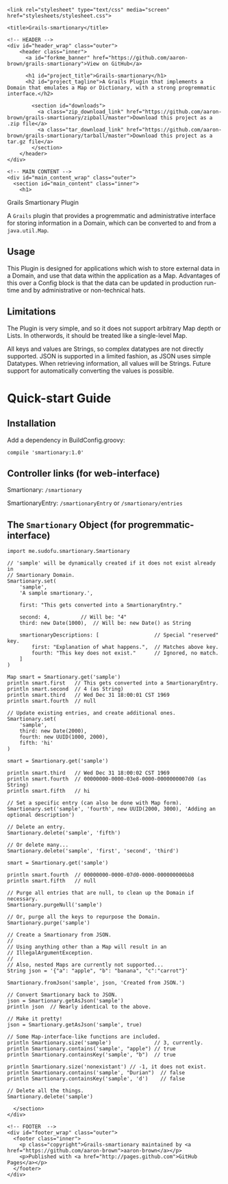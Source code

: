 <!DOCTYPE html>
<html>

  <head>
    <meta charset='utf-8' />
    <meta http-equiv="X-UA-Compatible" content="chrome=1" />
    <meta name="description" content="Grails-smartionary : A Grails Plugin that implements a Domain that emulates a Map or Dictionary, with a strong progremmatic interface." />

    <link rel="stylesheet" type="text/css" media="screen" href="stylesheets/stylesheet.css">

    <title>Grails-smartionary</title>
  </head>

  <body>

    <!-- HEADER -->
    <div id="header_wrap" class="outer">
        <header class="inner">
          <a id="forkme_banner" href="https://github.com/aaron-brown/grails-smartionary">View on GitHub</a>

          <h1 id="project_title">Grails-smartionary</h1>
          <h2 id="project_tagline">A Grails Plugin that implements a Domain that emulates a Map or Dictionary, with a strong progremmatic interface.</h2>

            <section id="downloads">
              <a class="zip_download_link" href="https://github.com/aaron-brown/grails-smartionary/zipball/master">Download this project as a .zip file</a>
              <a class="tar_download_link" href="https://github.com/aaron-brown/grails-smartionary/tarball/master">Download this project as a tar.gz file</a>
            </section>
        </header>
    </div>

    <!-- MAIN CONTENT -->
    <div id="main_content_wrap" class="outer">
      <section id="main_content" class="inner">
        <h1>
<a name="grails-smartionary-plugin" class="anchor" href="#grails-smartionary-plugin"><span class="octicon octicon-link"></span></a>Grails Smartionary Plugin</h1>

<p>A <code>Grails</code> plugin that provides a progremmatic and administrative interface
for storing information in a Domain, which can be converted to and from a
<code>java.util.Map</code>.</p>

<h2>
<a name="usage" class="anchor" href="#usage"><span class="octicon octicon-link"></span></a>Usage</h2>

<p>This Plugin is designed for applications which wish to store external data in
a Domain, and use that data within the application as a Map. Advantages of this
over a Config block is that the data can be updated in production run-time and
by administrative or non-technical hats.</p>

<h2>
<a name="limitations" class="anchor" href="#limitations"><span class="octicon octicon-link"></span></a>Limitations</h2>

<p>The Plugin is very simple, and so it does not support arbitrary Map depth or
Lists. In otherwords, it should be treated like a single-level Map.</p>

<p>All keys and values are Strings, so complex datatypes are not directly
supported. JSON is supported in a limited fashion, as JSON uses simple
Datatypes. When retrieving information, all values will be Strings. Future
support for automatically converting the values is possible.</p>

<h1>
<a name="quick-start-guide" class="anchor" href="#quick-start-guide"><span class="octicon octicon-link"></span></a>Quick-start Guide</h1>

<h2>
<a name="installation" class="anchor" href="#installation"><span class="octicon octicon-link"></span></a>Installation</h2>

<p>Add a dependency in BuildConfig.groovy:</p>

<pre><code>compile 'smartionary:1.0'
</code></pre>

<h2>
<a name="controller-links-for-web-interface" class="anchor" href="#controller-links-for-web-interface"><span class="octicon octicon-link"></span></a>Controller links (for web-interface)</h2>

<p>Smartionary: <code>/smartionary</code></p>

<p>SmartionaryEntry: <code>/smartionaryEntry</code> or <code>/smartionary/entries</code></p>

<h2>
<a name="the-smartionary-object-for-progremmatic-interface" class="anchor" href="#the-smartionary-object-for-progremmatic-interface"><span class="octicon octicon-link"></span></a>The <code>Smartionary</code> Object (for progremmatic-interface)</h2>

<pre><code>import me.sudofu.smartionary.Smartionary

// 'sample' will be dynamically created if it does not exist already in
// Smartionary Domain.
Smartionary.set(
    'sample',
    'A sample smartionary.',

    first: "This gets converted into a SmartionaryEntry."

    second: 4,          // Will be: "4"
    third: new Date(1000),  // Will be: new Date() as String

    smartionaryDescriptions: [                  // Special "reserved" key.
        first: "Explanation of what happens.",  // Matches above key.
        fourth: "This key does not exist."      // Ignored, no match.
    ]
)

Map smart = Smartionary.get('sample')
println smart.first   // This gets converted into a SmartionaryEntry.
println smart.second  // 4 (as String)
println smart.third   // Wed Dec 31 18:00:01 CST 1969
println smart.fourth  // null

// Update existing entries, and create additional ones.
Smartionary.set(
    'sample',
    third: new Date(2000),
    fourth: new UUID(1000, 2000),
    fifth: 'hi'
)

smart = Smartionary.get('sample')

println smart.third   // Wed Dec 31 18:00:02 CST 1969
println smart.fourth  // 00000000-0000-03e8-0000-0000000007d0 (as String)
println smart.fifth   // hi

// Set a specific entry (can also be done with Map form).
Smartionary.set('sample', 'fourth', new UUID(2000, 3000), 'Adding an optional description')

// Delete an entry.
Smartionary.delete('sample', 'fifth')

// Or delete many...
Smartionary.delete('sample', 'first', 'second', 'third')

smart = Smartionary.get('sample')

println smart.fourth  // 00000000-0000-07d0-0000-000000000bb8
println smart.fifth   // null

// Purge all entries that are null, to clean up the Domain if necessary.
Smartionary.purgeNull('sample')

// Or, purge all the keys to repurpose the Domain.
Smartionary.purge('sample')

// Create a Smartionary from JSON.
//
// Using anything other than a Map will result in an
// IllegalArgumentException.
//
// Also, nested Maps are currently not supported...
String json = '{"a": "apple", "b": "banana", "c":"carrot"}'

Smartionary.fromJson('sample', json, 'Created from JSON.')

// Convert Smartionary back to JSON.
json = Smartionary.getAsJson('sample')
println json  // Nearly identical to the above.

// Make it pretty!
json = Smartionary.getAsJson('sample', true)

// Some Map-interface-like functions are included.
println Smartionary.size('sample')              // 3, currently.
println Smartionary.contains('sample', "apple") // true
println Smartionary.containsKey('sample', "b")  // true

println Smartionary.size('nonexistant') // -1, it does not exist.
println Smartionary.contains('sample', "Durian")  // false
println Smartionary.containsKey('sample', 'd')    // false

// Delete all the things.
Smartionary.delete('sample')
</code></pre>
      </section>
    </div>

    <!-- FOOTER  -->
    <div id="footer_wrap" class="outer">
      <footer class="inner">
        <p class="copyright">Grails-smartionary maintained by <a href="https://github.com/aaron-brown">aaron-brown</a></p>
        <p>Published with <a href="http://pages.github.com">GitHub Pages</a></p>
      </footer>
    </div>

    

  </body>
</html>
